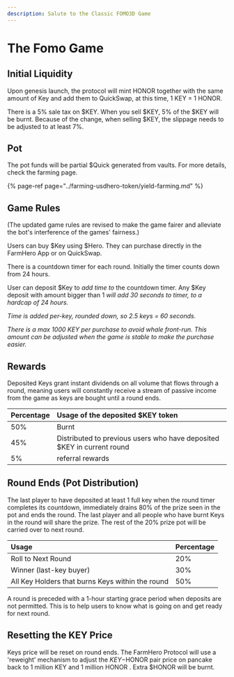 ```yaml
---
description: Salute to the Classic FOMO3D Game
---
```


# The Fomo Game

## Initial Liquidity

Upon genesis launch, the protocol will mint HONOR together with the same amount of Key and add them to QuickSwap, at this time, 1 KEY = 1 HONOR.

There is a 5% sale tax on $KEY. When you sell $KEY, 5% of the $KEY will be burnt. Because of the change, when selling $KEY, the slippage needs to be adjusted to at least 7%.

## Pot

The pot funds will be partial $Quick generated from vaults. For more details, check the farming page.

{% page-ref page="../farming-usdhero-token/yield-farming.md" %}

## Game Rules

\(The updated game rules are revised to make the game fairer and alleviate the bot's interference of the games' fairness.\)

Users can buy $Key using $Hero. They can purchase directly in the FarmHero App or on QuickSwap.

There is a countdown timer for each round. Initially the timer counts down from 24 hours.

User can deposit $Key to _add time to_ the countdown timer. Any $Key deposit with amount bigger than 1 _will add 30 seconds to timer, to a hardcap of 24 hours._

_Time is added per-key, rounded down, so 2.5 keys = 60 seconds._

_There is a max 1000 KEY per purchase to avoid whale front-run. This amount can be adjusted when the game is stable to make the purchase easier._

## **Rewards**

Deposited Keys grant instant dividends on all volume that flows through a round, meaning users will constantly receive a stream of passive income from the game as keys are bought until a round ends.

| Percentage | Usage of the deposited $KEY token |
| :--- | :--- |
| 50% | Burnt |
| 45% | Distributed to previous users who have deposited $KEY in current round |
| 5% | referral rewards |

## Round Ends \(Pot Distribution\)

The last player to have deposited at least 1 full key when the round timer completes its countdown, immediately drains 80% of the prize seen in the pot and ends the round. The last player and all people who have burnt Keys in the round will share the prize. The rest of the 20% prize pot will be carried over to next round.

| Usage | Percentage |
| :--- | :--- |
| Roll to Next Round | 20% |
| Winner \(last-key buyer\) | 30% |
| All Key Holders that burns Keys within the round | 50% |

A round is preceded with a 1-hour starting grace period when deposits are not permitted. This is to help users to know what is going on and get ready for next round.

## Resetting the KEY Price

Keys price will be reset on round ends. The FarmHero Protocol will use a 'reweight' mechanism to adjust the $KEY-$HONOR pair price on pancake back to 1 million KEY and 1 million HONOR . Extra $HONOR will be burnt.

